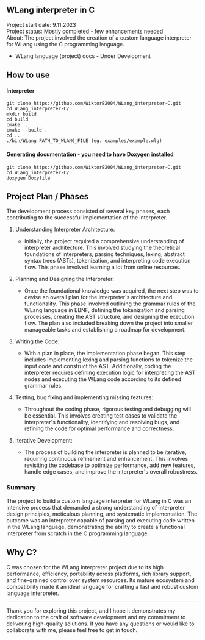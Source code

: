 ## WLang interpreter in C

Project start date: 9.11.2023 <br>
Project status: Mostly completed - few enhancements needed <br>
About: The project involved the creation of a custom language interpreter for WLang using the C programming language. <br>

- WLang language (project) docs - Under Development

## How to use

#### Interpreter
```
git clone https://github.com/WiktorB2004/WLang_interpreter-C.git
cd WLang_interpreter-C/
mkdir build
cd build
cmake ..
cmake --build .
cd ..
./bin/WLang PATH_TO_WLANG_FILE (eg. examples/example.wlg)
```
#### Generating documentation - you need to have Doxygen installed
```
git clone https://github.com/WiktorB2004/WLang_interpreter-C.git
cd WLang_interpreter-C/
doxygen Doxyfile
```

## Project Plan / Phases

The development process consisted of several key phases, each contributing to the successful implementation of the interpreter.

1. Understanding Interpreter Architecture:
   - Initially, the project required a comprehensive understanding of interpreter architecture. This involved studying the theoretical foundations of interpreters, parsing techniques, lexing, abstract syntax trees (ASTs), tokenization, and interpreting code execution flow. This phase involved learning a lot from online resources.

3. Planning and Designing the Interpreter:
   - Once the foundational knowledge was acquired, the next step was to devise an overall plan for the interpreter's architecture and functionality. This phase involved outlining the grammar rules of the WLang language in EBNF, defining the tokenization and parsing processes, creating the AST structure, and designing the execution flow. The plan also included breaking down the project into smaller manageable tasks and establishing a roadmap for development.

5. Writing the Code:
   - With a plan in place, the implementation phase began. This step includes implementing lexing and parsing functions to tokenize the input code and construct the AST. Additionally, coding the interpreter requires defining execution logic for interpreting the AST nodes and executing the WLang code according to its defined grammar rules.

7. Testing, bug fixing and implementing missing features:
   - Throughout the coding phase, rigorous testing and debugging will be essential. This involves creating test cases to validate the interpreter's functionality, identifying and resolving bugs, and refining the code for optimal performance and correctness.

9. Iterative Development:
   - The process of building the interpreter is planned to be iterative, requiring continuous refinement and enhancement. This involves revisiting the codebase to optimize performance, add new features, handle edge cases, and improve the interpreter's overall robustness.

### Summary

The project to build a custom language interpreter for WLang in C was an intensive process that demanded a strong understanding of interpreter design principles, meticulous planning, and systematic implementation. The outcome was an interpreter capable of parsing and executing code written in the WLang language, demonstrating the ability to create a functional interpreter from scratch in the C programming language.

## Why C?

C was chosen for the WLang interpreter project due to its high performance, efficiency, portability across platforms, rich library support, and fine-grained control over system resources. Its mature ecosystem and compatibility made it an ideal language for crafting a fast and robust custom language interpreter.

- - - -
Thank you for exploring this project, and I hope it demonstrates my dedication to the craft of software development and my commitment to delivering high-quality solutions. If you have any questions or would like to collaborate with me, please feel free to get in touch.

